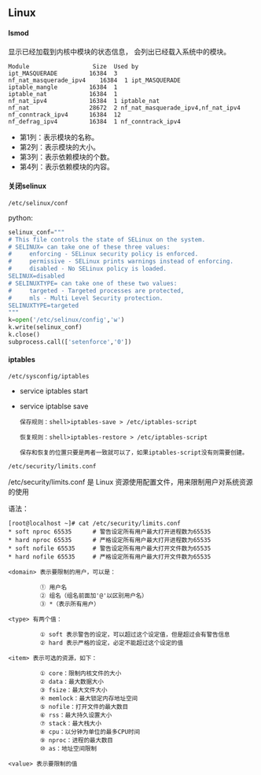## Linux 



#### lsmod

显示已经加载到内核中模块的状态信息， 会列出已经载入系统中的模块。

```
Module                  Size  Used by
ipt_MASQUERADE         16384  3 
nf_nat_masquerade_ipv4    16384  1 ipt_MASQUERADE
iptable_mangle         16384  1 
iptable_nat            16384  1 
nf_nat_ipv4            16384  1 iptable_nat
nf_nat                 28672  2 nf_nat_masquerade_ipv4,nf_nat_ipv4
nf_conntrack_ipv4      16384  12 
nf_defrag_ipv4         16384  1 nf_conntrack_ipv4
```

- 第1列：表示模块的名称。
- 第2列：表示模块的大小。
- 第3列：表示依赖模块的个数。
- 第4列：表示依赖模块的内容。



#### 关闭selinux

`/etc/selinux/conf`



python:

```python
selinux_conf="""
# This file controls the state of SELinux on the system.
# SELINUX= can take one of these three values:
#     enforcing - SELinux security policy is enforced.
#     permissive - SELinux prints warnings instead of enforcing.
#     disabled - No SELinux policy is loaded.
SELINUX=disabled
# SELINUXTYPE= can take one of these two values:
#     targeted - Targeted processes are protected,
#     mls - Multi Level Security protection.
SELINUXTYPE=targeted
"""
k=open('/etc/selinux/config','w')
k.write(selinux_conf)
k.close()
subprocess.call(['setenforce','0'])
```





#### iptables

`/etc/sysconfig/iptables`

* service iptables start

* service iptablse save

  ```
  保存规则：shell>iptables-save > /etc/iptables-script

  恢复规则：shell>iptables-restore > /etc/iptables-script

  保存和恢复的位置只要是两者一致就可以了，如果iptables-script没有则需要创建。
  ```



`/etc/security/limits.conf`

/etc/security/limits.conf 是 Linux 资源使用配置文件，用来限制用户对系统资源的使用

语法：<domain>  <type>  <item>  <value>

```
[root@localhost ~]# cat /etc/security/limits.conf
* soft nproc 65535      # 警告设定所有用户最大打开进程数为65535
* hard nproc 65535      # 严格设定所有用户最大打开进程数为65535
* soft nofile 65535     # 警告设定所有用户最大打开文件数为65535
* hard nofile 65535     # 严格设定所有用户最大打开文件数为65535
```



```
<domain> 表示要限制的用户，可以是：

         ① 用户名
         ② 组名（组名前面加'@'以区别用户名）
         ③ *（表示所有用户）

<type> 有两个值：

         ① soft 表示警告的设定，可以超过这个设定值，但是超过会有警告信息
         ② hard 表示严格的设定，必定不能超过这个设定的值

<item> 表示可选的资源，如下：

         ① core：限制内核文件的大小
         ② data：最大数据大小
         ③ fsize：最大文件大小
         ④ memlock：最大锁定内存地址空间
         ⑤ nofile：打开文件的最大数目
         ⑥ rss：最大持久设置大小
         ⑦ stack：最大栈大小
         ⑧ cpu：以分钟为单位的最多CPU时间
         ⑨ nproc：进程的最大数目
         ⑩ as：地址空间限制

<value> 表示要限制的值
```




